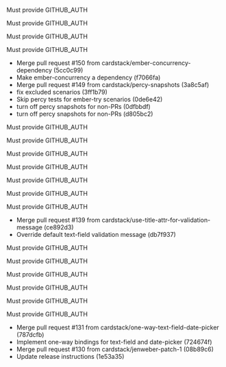 Must provide GITHUB_AUTH

Must provide GITHUB_AUTH

Must provide GITHUB_AUTH

Must provide GITHUB_AUTH

* Merge pull request #150 from cardstack/ember-concurrency-dependency (5cc0c99)
* Make ember-concurrency a dependency (f7066fa)
* Merge pull request #149 from cardstack/percy-snapshots (3a8c5af)
* fix excluded scenarios (3ff1b79)
* Skip percy tests for ember-try scenarios (0de6e42)
* turn off percy snapshots for non-PRs (0dfbbdf)
* turn off percy snapshots for non-PRs (d805bc2)

Must provide GITHUB_AUTH

Must provide GITHUB_AUTH

Must provide GITHUB_AUTH

Must provide GITHUB_AUTH

Must provide GITHUB_AUTH

Must provide GITHUB_AUTH

Must provide GITHUB_AUTH

* Merge pull request #139 from cardstack/use-title-attr-for-validation-message (ce892d3)
* Override default text-field validation message (db7f937)

Must provide GITHUB_AUTH

Must provide GITHUB_AUTH

Must provide GITHUB_AUTH

Must provide GITHUB_AUTH

Must provide GITHUB_AUTH

Must provide GITHUB_AUTH

* Merge pull request #131 from cardstack/one-way-text-field-date-picker (787dcfb)
* Implement one-way bindings for text-field and date-picker (724674f)
* Merge pull request #130 from cardstack/jenweber-patch-1 (08b89c6)
* Update release instructions (1e53a35)
